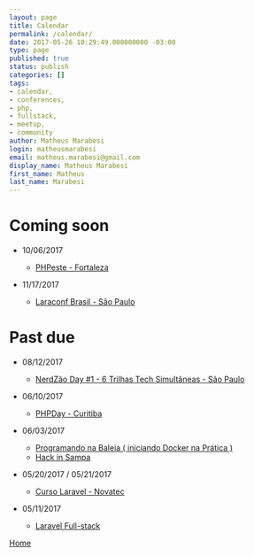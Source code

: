 ```yaml
---
layout: page
title: Calendar
permalink: /calendar/
date: 2017-05-26 10:29:49.000000000 -03:00
type: page
published: true
status: publish
categories: []
tags:
- calendar,
- conferences,
- php,
- fullstack,
- meetup,
- community
author: Matheus Marabesi
login: matheusmarabesi
email: matheus.marabesi@gmail.com
display_name: Matheus Marabesi
first_name: Matheus
last_name: Marabesi
---
```


# Coming soon

- 10/06/2017
  - [PHPeste - Fortaleza](http://phpeste.net)

- 11/17/2017
  - [Laraconf Brasil - São Paulo](http://laraconfbrasil.com.br)

# Past due

- 08/12/2017
  - [NerdZão Day #1 - 6 Trilhas Tech Simultâneas - São Paulo](https://www.meetup.com/pt-BR/Nerdzao/events/241571883/)

- 06/10/2017
  - [PHPDay - Curitiba](https://www.sympla.com.br/php-day-curitiba__136236)
- 06/03/2017
  - [Programando na Baleia ( iniciando Docker na Prática )](https://www.meetup.com/pt-BR/THT-Things-Hacker-Team/events/239853023/)
  - [Hack in Sampa](https://www.eventbrite.com.br/e/hack-in-sampa-registration-34727938198)
- 05/20/2017 / 05/21/2017
  - [Curso Laravel - Novatec](http://ctnovatec.com.br/cursos/php/laravel-2/)
- 05/11/2017
  - [Laravel Full-stack](http://ctnovatec.com.br/cursos/php/laravel-full-stack-palestra/)

[Home](/)
